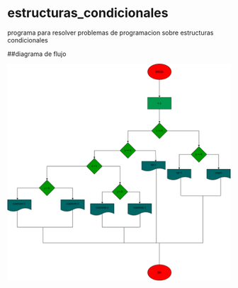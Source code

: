 # estructuras_condicionales
programa para resolver problemas de programacion sobre estructuras condicionales 

##diagrama de flujo

![diagrama de flujo](diagrama.png "diagrama de flujo")
